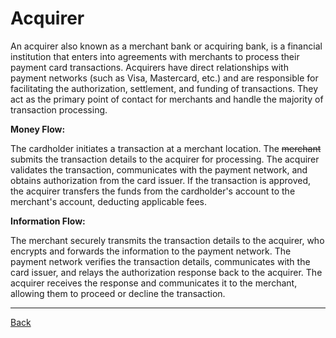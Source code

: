 # Acquirer

An acquirer also known as a merchant bank or acquiring bank, is a financial
institution that enters into agreements with merchants to process their payment
card transactions. Acquirers have direct relationships with payment networks
(such as Visa, Mastercard, etc.) and are responsible for facilitating the
authorization, settlement, and funding of transactions. They act as the primary
point of contact for merchants and handle the majority of transaction
processing.

**Money Flow:**

The cardholder initiates a transaction at a merchant location. The ~~merchant~~
submits the transaction details to the acquirer for processing. The acquirer
validates the transaction, communicates with the payment network, and obtains
authorization from the card issuer. If the transaction is approved, the acquirer
transfers the funds from the cardholder's account to the merchant's account,
deducting applicable fees.

**Information Flow:**

The merchant securely transmits the transaction details to the acquirer, who
encrypts and forwards the information to the payment network. The payment
network verifies the transaction details, communicates with the card issuer, and
relays the authorization response back to the acquirer. The acquirer receives
the response and communicates it to the merchant, allowing them to proceed or
decline the transaction.

___
[Back](README.md)